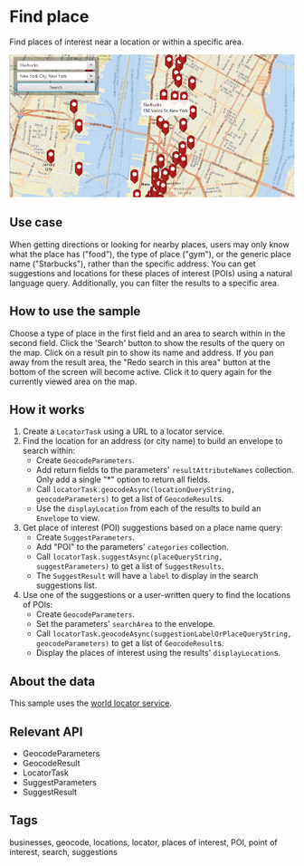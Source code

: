# Find place

Find places of interest near a location or within a specific area.

![Image of find place](FindPlace.png)

## Use case

When getting directions or looking for nearby places, users may only know what the place has ("food"), the type of place ("gym"), or the generic place name ("Starbucks"), rather than the specific address. You can get suggestions and locations for these places of interest (POIs) using a natural language query. Additionally, you can filter the results to a specific area.

## How to use the sample

Choose a type of place in the first field and an area to search within in the second field. Click the 'Search' button to show the results of the query on the map. Click on a result pin to show its name and address. If you pan away from the result area, the "Redo search in this area" button at the bottom of the screen will become active. Click it to query again for the currently viewed area on the map.

## How it works

1. Create a `LocatorTask` using a URL to a locator service.
2. Find the location for an address (or city name) to build an envelope to search within:
    * Create `GeocodeParameters`.
    * Add return fields to the parameters' `resultAttributeNames` collection. Only add a single "\*" option to return all fields.
    * Call `locatorTask.geocodeAsync(locationQueryString, geocodeParameters)` to get a list of `GeocodeResult`s.
    * Use the `displayLocation` from each of the results to build an `Envelope` to view.
3. Get place of interest (POI) suggestions based on a place name query:
    * Create `SuggestParameters`.
    * Add "POI" to the parameters' `categories` collection.
    * Call `locatorTask.suggestAsync(placeQueryString, suggestParameters)` to get a list of `SuggestResults`.
    * The `SuggestResult` will have a `label` to display in the search suggestions list.
4. Use one of the suggestions or a user-written query to find the locations of POIs:
    * Create `GeocodeParameters`.
    * Set the parameters' `searchArea` to the envelope.
    * Call `locatorTask.geocodeAsync(suggestionLabelOrPlaceQueryString, geocodeParameters)` to get a list of `GeocodeResult`s.
    * Display the places of interest using the results' `displayLocation`s.

## About the data  

This sample uses the [world locator service](https://geocode.arcgis.com/arcgis/rest/services/World/GeocodeServer).

## Relevant API

* GeocodeParameters
* GeocodeResult
* LocatorTask
* SuggestParameters
* SuggestResult

## Tags

businesses, geocode, locations, locator, places of interest, POI, point of interest, search, suggestions
